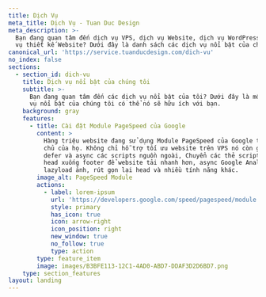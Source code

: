 ```yaml
---
title: Dịch Vụ
meta_title: Dịch Vụ - Tuan Duc Design
meta_description: >-
  Bạn đang quan tâm đến dịch vụ VPS, dịch vụ Website, dịch vụ WordPress và dịch
  vụ thiết kế Website? Dưới đây là danh sách các dịch vụ nổi bật của chúng tôi
canonical_url: 'https://service.tuanducdesign.com/dich-vu'
no_index: false
sections:
  - section_id: dich-vu
    title: Dịch vụ nổi bật của chúng tôi
    subtitle: >-
      Bạn đang quan tâm đến các dịch vụ nổi bật của tôi? Dưới đây là một số dịch
      vụ nổi bật của chúng tôi có thể nó sẽ hữu ích với bạn.
    background: gray
    features:
      - title: Cài đặt Module PageSpeed của Google
        content: >
          Hàng triệu website đang sử dụng Module PageSpeed của Google trên máy
          chủ của họ. Không chỉ hỗ trợ tối ưu website trên VPS nó còn giúp bạn
          defer và async các scripts nguồn ngoài, Chuyển các thẻ script trên
          head xuống footer để website tải nhanh hơn, async Google Analytics,
          lazyload ảnh, rút gọn lại head và nhiều tính năng khác.
        image_alt: PageSpeed Module
        actions:
          - label: lorem-ipsum
            url: 'https://developers.google.com/speed/pagespeed/module'
            style: primary
            has_icon: true
            icon: arrow-right
            icon_position: right
            new_window: true
            no_follow: true
            type: action
        type: feature_item
        image: images/B3BFE113-12C1-4AD0-ABD7-DDAF3D2D6BD7.png
    type: section_features
layout: landing
---
```

